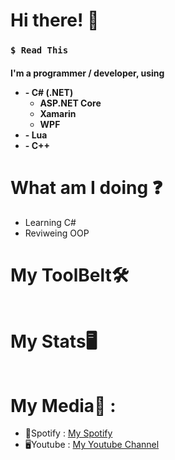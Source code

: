<h1> Hi there! 📌</h1>
<h3><code>$ Read This</code></h3>

<div> 
  <h4> I'm a programmer / developer, using 
    <ul>
      <li> - C# (.NET)
        <ul>
          <li> ASP.NET Core </li> 
          <li> Xamarin </li>  
          <li> WPF </li>
        </ul>
      </li>
      <li> - Lua </li>
      <li> - C++ </li>
    </ul>
  </h4>
</div>
  
 <h1>What am I doing ❓</h1>
 
 </div>
  <ul>
    <li>Learning C#</li>
    <li>Reviweing OOP</li>
  </ul>
 </div>
 
<h1> My ToolBelt🛠️ </h1>
<div>
    <ul> 
       <img alt="" src = "https://img.shields.io/badge/-CSharp-%230170FE?&style=for-the-badge&logo=c-sharp&logoColor=white">
      <br>
      <img alt="" src = "https://img.shields.io/badge/Premiere%20Pro-8f2cd1?style=for-the-badge&logo=adobe-premiere-pro&logoColor=black">
      <br>
      <img alt="" src = "https://img.shields.io/badge/C++-00599C?style=for-the-badge&logo=cplusplus&logoColor=white">
  </ul>
</div>

<h1> My Stats🖥 </h1>
<div>
    <ul> 
      <img alt=""  src = "https://github-readme-stats.vercel.app/api?username=SxR28&show_icons=true&theme=synthwave"/>
      <br>
      <img alt=""  src = "https://github-readme-stats.vercel.app/api/top-langs/?username=SxR28&layout=compact&theme=synthwave"/>
  </ul>
</div>

<h1> My Media🔮 : </h1>
  <div>
    <ul>
      <li> 🎵Spotify : <a href="https://open.spotify.com/user/sorin006730">My Spotify</a> </li>
      <li> 🖥Youtube : <a href="https://www.youtube.com/channel/UCP63Cs9W-La046KGMyi5jWw"> My Youtube Channel </a> </li>
    </ul>
  </div>
